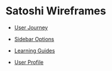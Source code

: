 # Satoshi Wireframes

- [User Journey](https://www.figma.com/proto/STtOMjF9ga8nJ1wivCplo5/RT-to-NT-User-Journey-(Short)?node-id=204%3A969&starting-point-node-id=204%3A969)

- [Sidebar Options](https://www.figma.com/proto/EitbI8TEMaegoSp9lenR81/Side-bar-options?node-id=37%3A1083&starting-point-node-id=37%3A1083)

- [Learning Guides](https://www.figma.com/proto/PxXQBSlt1vwAhsVB2vR1vS/Learning-Guides?node-id=2%3A3&scaling=min-zoom&page-id=0%3A1)

- [User Profile](https://www.figma.com/proto/xBMDm3Fvf5OEYqczQw87DS/User-Profile?node-id=467%3A565&scaling=min-zoom&page-id=0%3A1&starting-point-node-id=467%3A565)
